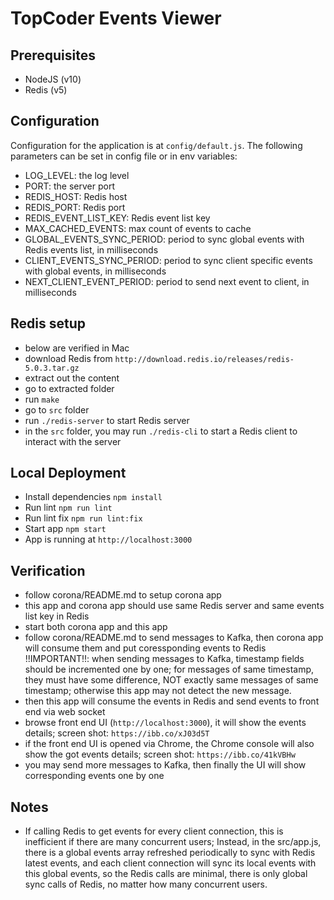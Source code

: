 # TopCoder Events Viewer

## Prerequisites

- NodeJS (v10)
- Redis (v5)


## Configuration

Configuration for the application is at `config/default.js`.
The following parameters can be set in config file or in env variables:

- LOG_LEVEL: the log level
- PORT: the server port
- REDIS_HOST: Redis host
- REDIS_PORT: Redis port
- REDIS_EVENT_LIST_KEY: Redis event list key
- MAX_CACHED_EVENTS: max count of events to cache
- GLOBAL_EVENTS_SYNC_PERIOD: period to sync global events with Redis events list, in milliseconds
- CLIENT_EVENTS_SYNC_PERIOD: period to sync client specific events with global events, in milliseconds
- NEXT_CLIENT_EVENT_PERIOD: period to send next event to client, in milliseconds


## Redis setup

- below are verified in Mac
- download Redis from `http://download.redis.io/releases/redis-5.0.3.tar.gz`
- extract out the content
- go to extracted folder
- run `make`
- go to `src` folder
- run `./redis-server` to start Redis server
- in the `src` folder, you may run `./redis-cli` to start a Redis client to interact with the server


## Local Deployment

- Install dependencies `npm install`
- Run lint `npm run lint`
- Run lint fix `npm run lint:fix`
- Start app `npm start`
- App is running at `http://localhost:3000`


## Verification

- follow corona/README.md to setup corona app
- this app and corona app should use same Redis server and same events list key in Redis
- start both corona app and this app
- follow corona/README.md to send messages to Kafka, then corona app will consume them and put coressponding events to Redis
  !!IMPORTANT!!:
  when sending messages to Kafka, timestamp fields should be incremented one by one;
  for messages of same timestamp, they must have some difference, NOT exactly same messages of same timestamp;
  otherwise this app may not detect the new message.
- then this app will consume the events in Redis and send events to front end via web socket
- browse front end UI (`http://localhost:3000`), it will show the events details; screen shot: `https://ibb.co/xJ03d5T`
- if the front end UI is opened via Chrome, the Chrome console will also show the got events details; screen shot: `https://ibb.co/41kVBHw`
- you may send more messages to Kafka, then finally the UI will show corresponding events one by one


## Notes

- If calling Redis to get events for every client connection, this is inefficient if there are many concurrent users;
  Instead, in the src/app.js, there is a global events array refreshed periodically to sync with Redis latest events,
  and each client connection will sync its local events with this global events,
  so the Redis calls are minimal, there is only global sync calls of Redis, no matter how many concurrent users.

